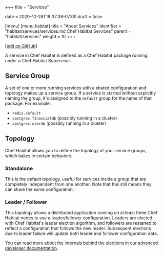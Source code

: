 +++
title = "Services"

date = 2020-10-26T18:37:38-07:00
draft = false

[menu]
  [menu.habitat]
    title = "About Services"
    identifier = "habitat/services/services.md Chef Habitat Services"
    parent = "habitat/services"
    weight = 10
+++

[\[edit on GitHub\]](https://github.com/habitat-sh/habitat/blob/master/components/docs-chef-io/content/habitat/services.md)

A service in Chef Habitat is defined as a Chef Habitat package running under a Chef Habitat Supervisor.

## Service Group

A set of one or more running services with a shared configuration and topology makes up a service group. If a service is started without explicitly naming the group, it's assigned to the `default` group for the name of that package. For example:

- `redis.default`
- `postgres.financialdb` (possibly running in a cluster)
- `postgres.userdb` (possibly running in a cluster)

## Topology

Chef Habitat allows you to define the topology of your service groups, which bakes in certain behaviors.

### Standalone

This is the default topology, useful for services inside a group that are completely independent from one another. Note that this still means they can share the same configuration.

### Leader / Follower

This topology allows a distributed application running on at least three Chef Habitat nodes to use a leader/follower configuration. Leaders are elected with Chef Habitat's leader election algorithm, and followers are restarted to reflect a configuration that follows the new leader. Subsequent elections due to leader failure will update both leader and follower configuration data.

You can read more about the internals behind the elections in our [advanced developer documentation](/docs/internals/#election-internals).

